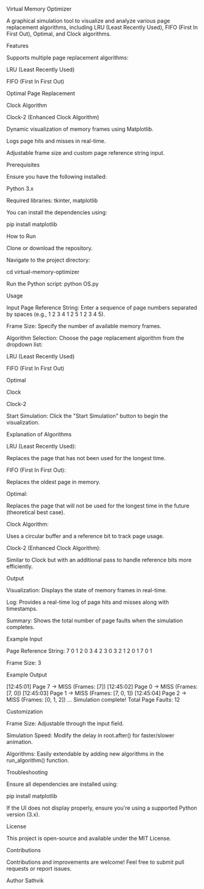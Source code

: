 Virtual Memory Optimizer

A graphical simulation tool to visualize and analyze various page replacement algorithms, including LRU (Least Recently Used), FIFO (First In First Out), Optimal, and Clock algorithms.

Features

Supports multiple page replacement algorithms:

LRU (Least Recently Used)

FIFO (First In First Out)

Optimal Page Replacement

Clock Algorithm

Clock-2 (Enhanced Clock Algorithm)

Dynamic visualization of memory frames using Matplotlib.

Logs page hits and misses in real-time.

Adjustable frame size and custom page reference string input.

Prerequisites

Ensure you have the following installed:

Python 3.x

Required libraries: tkinter, matplotlib

You can install the dependencies using:

pip install matplotlib

How to Run

Clone or download the repository.

Navigate to the project directory:

cd virtual-memory-optimizer

Run the Python script:
python OS.py

Usage

Input Page Reference String: Enter a sequence of page numbers separated by spaces (e.g., 1 2 3 4 1 2 5 1 2 3 4 5).

Frame Size: Specify the number of available memory frames.

Algorithm Selection: Choose the page replacement algorithm from the dropdown list:

LRU (Least Recently Used)

FIFO (First In First Out)

Optimal

Clock

Clock-2

Start Simulation: Click the "Start Simulation" button to begin the visualization.

Explanation of Algorithms

LRU (Least Recently Used):

Replaces the page that has not been used for the longest time.

FIFO (First In First Out):

Replaces the oldest page in memory.

Optimal:

Replaces the page that will not be used for the longest time in the future (theoretical best case).

Clock Algorithm:

Uses a circular buffer and a reference bit to track page usage.

Clock-2 (Enhanced Clock Algorithm):

Similar to Clock but with an additional pass to handle reference bits more efficiently.

Output

Visualization: Displays the state of memory frames in real-time.

Log: Provides a real-time log of page hits and misses along with timestamps.

Summary: Shows the total number of page faults when the simulation completes.

Example Input

Page Reference String: 7 0 1 2 0 3 4 2 3 0 3 2 1 2 0 1 7 0 1

Frame Size: 3

Example Output

[12:45:01] Page 7 → MISS (Frames: [7])
[12:45:02] Page 0 → MISS (Frames: [7, 0])
[12:45:03] Page 1 → MISS (Frames: [7, 0, 1])
[12:45:04] Page 2 → MISS (Frames: [0, 1, 2])
...
Simulation complete! Total Page Faults: 12

Customization

Frame Size: Adjustable through the input field.

Simulation Speed: Modify the delay in root.after() for faster/slower animation.

Algorithms: Easily extendable by adding new algorithms in the run_algorithm() function.

Troubleshooting

Ensure all dependencies are installed using:

pip install matplotlib

If the UI does not display properly, ensure you're using a supported Python version (3.x).

License

This project is open-source and available under the MIT License.

Contributions

Contributions and improvements are welcome! Feel free to submit pull requests or report issues.

Author
Sathvik
